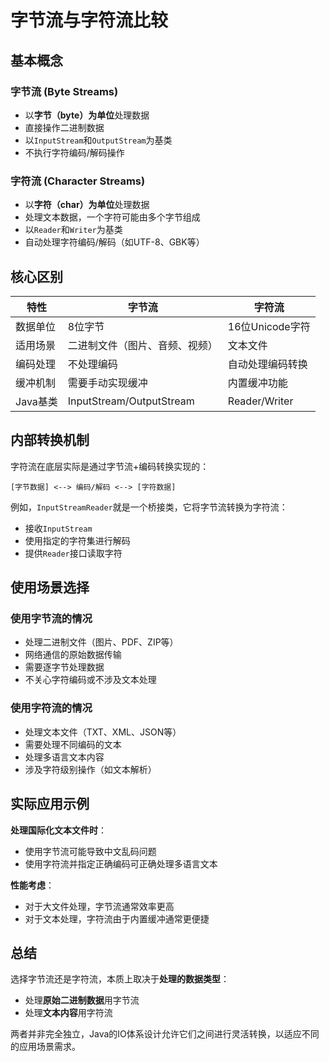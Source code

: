 # 字节流与字符流比较

## 基本概念

### 字节流 (Byte Streams)
- 以**字节（byte）为单位**处理数据
- 直接操作二进制数据
- 以`InputStream`和`OutputStream`为基类
- 不执行字符编码/解码操作

### 字符流 (Character Streams)
- 以**字符（char）为单位**处理数据
- 处理文本数据，一个字符可能由多个字节组成
- 以`Reader`和`Writer`为基类
- 自动处理字符编码/解码（如UTF-8、GBK等）

## 核心区别

| 特性     | 字节流                         | 字符流           |
| -------- | ------------------------------ | ---------------- |
| 数据单位 | 8位字节                        | 16位Unicode字符  |
| 适用场景 | 二进制文件（图片、音频、视频） | 文本文件         |
| 编码处理 | 不处理编码                     | 自动处理编码转换 |
| 缓冲机制 | 需要手动实现缓冲               | 内置缓冲功能     |
| Java基类 | InputStream/OutputStream       | Reader/Writer    |

## 内部转换机制

字符流在底层实际是通过字节流+编码转换实现的：

```
[字节数据] <--> 编码/解码 <--> [字符数据]
```

例如，`InputStreamReader`就是一个桥接类，它将字节流转换为字符流：
- 接收`InputStream`
- 使用指定的字符集进行解码
- 提供`Reader`接口读取字符

## 使用场景选择

### 使用字节流的情况
- 处理二进制文件（图片、PDF、ZIP等）
- 网络通信的原始数据传输
- 需要逐字节处理数据
- 不关心字符编码或不涉及文本处理

### 使用字符流的情况
- 处理文本文件（TXT、XML、JSON等）
- 需要处理不同编码的文本
- 处理多语言文本内容
- 涉及字符级别操作（如文本解析）

## 实际应用示例

**处理国际化文本文件时**：
- 使用字节流可能导致中文乱码问题
- 使用字符流并指定正确编码可正确处理多语言文本

**性能考虑**：
- 对于大文件处理，字节流通常效率更高
- 对于文本处理，字符流由于内置缓冲通常更便捷

## 总结

选择字节流还是字符流，本质上取决于**处理的数据类型**：
- 处理**原始二进制数据**用字节流
- 处理**文本内容**用字符流

两者并非完全独立，Java的IO体系设计允许它们之间进行灵活转换，以适应不同的应用场景需求。